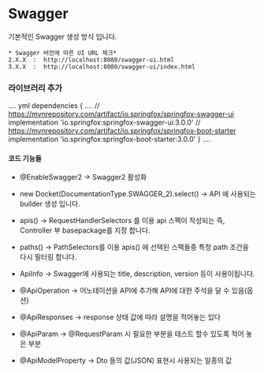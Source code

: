 # Swagger
기본적인 Swagger 생성 방식 입니다.
````
* Swagger 버전에 따른 UI URL 체크* 
2.X.X  :  http://localhost:8080/swagger-ui.html
3.X.X  :  http://localhost:8080/swagger-ui/index.html
````
### 라이브러리 추가
.... yml
dependencies {
    ....
	  // https://mvnrepository.com/artifact/io.springfox/springfox-swagger-ui
    implementation 'io.springfox:springfox-swagger-ui:3.0.0'
    // https://mvnrepository.com/artifact/io.springfox/springfox-boot-starter
    implementation 'io.springfox:springfox-boot-starter:3.0.0'
}
....
#### 코드 기능들
- @EnableSwagger2 → Swagger2 활성화
- new Docket(DocumentationType.SWAGGER_2).select() → API 에 사용되는 builder 생성 입니다.
- apis() → RequestHandlerSelectors 를 이용 api 스펙이 작성되는 즉, Controller 부 basepackage를 지정 합니다.
- paths() → PathSelectors를 이용 apis() 에 선택된 스팩들중 특정 path 조건을 다시 필터링 합니다.
- ApiInfo → Swagger에 사용되는 title, description, version 등이 사용이됩니다.

- @ApiOperation → 어노테이션을 API에 추가해 API에 대한 주석을 달 수 있음(옵션)
- @ApiResponses → response 상태 값에 따라 설명을 적어놓는 있다
- @ApiParam → @RequestParam 시 필요한 부분을 테스트 할수 있도록 적어 놓은 부분
- @ApiModelProperty → Dto 들의 값(JSON) 표현시 사용되는 일종의 값
